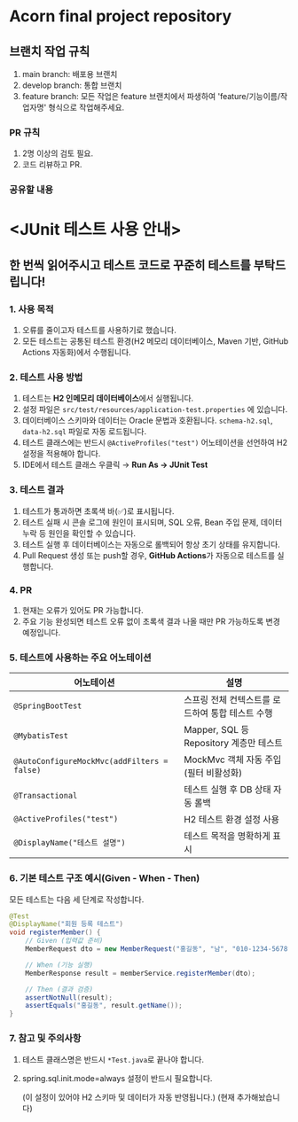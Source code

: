 # Acorn  final project repository

## 브랜치 작업 규칙
1. main branch: 배포용 브랜치
2. develop branch: 통합 브랜치
3. feature branch: 모든 작업은 feature 브랜치에서 파생하여 'feature/기능이름/작업자명' 형식으로 작업해주세요.

### PR 규칙
1. 2명 이상의 검토 필요.
2. 코드 리뷰하고 PR.


### 공유할 내용

# <JUnit 테스트 사용 안내>

## 한 번씩 읽어주시고 테스트 코드로 꾸준히 테스트를 부탁드립니다!

### 1. 사용 목적

1. 오류를 줄이고자 테스트를 사용하기로 했습니다. 
2. 모든 테스트는 공통된 테스트 환경(H2 메모리 데이터베이스, Maven 기반, GitHub Actions 자동화)에서 수행됩니다.

### 2. 테스트 사용 방법

1. 테스트는 **H2 인메모리 데이터베이스**에서 실행됩니다.
2. 설정 파일은 `src/test/resources/application-test.properties` 에 있습니다.
3. 데이터베이스 스키마와 데이터는 Oracle 문법과 호환됩니다. `schema-h2.sql`, `data-h2.sql` 파일로 자동 로드됩니다.
4. 테스트 클래스에는 반드시 `@ActiveProfiles("test")` 어노테이션을 선언하여 H2 설정을 적용해야 합니다.
5. IDE에서 테스트 클래스 우클릭 → **Run As → JUnit Test** 

### 3. 테스트 결과

1. 테스트가 통과하면 초록색 바(✅)로 표시됩니다.
2. 테스트 실패 시 콘솔 로그에 원인이 표시되며, SQL 오류, Bean 주입 문제, 데이터 누락 등 원인을 확인할 수 있습니다.
3. 테스트 실행 후 데이터베이스는 자동으로 롤백되어 항상 초기 상태를 유지합니다.
4. Pull Request 생성 또는 push할 경우, **GitHub Actions**가 자동으로 테스트를 실행합니다.

### 4. PR

1. 현재는 오류가 있어도 PR 가능합니다. 
2. 주요 기능 완성되면 테스트 오류 없이 초록색 결과 나올 때만 PR 가능하도록 변경 예정입니다.

### 5. 테스트에 사용하는 주요 어노테이션

| 어노테이션 | 설명 |
| --- | --- |
| `@SpringBootTest` | 스프링 전체 컨텍스트를 로드하여 통합 테스트 수행 |
| `@MybatisTest` | Mapper, SQL 등 Repository 계층만 테스트 |
| `@AutoConfigureMockMvc(addFilters = false)` | MockMvc 객체 자동 주입 (필터 비활성화) |
| `@Transactional` | 테스트 실행 후 DB 상태 자동 롤백 |
| `@ActiveProfiles("test")` | H2 테스트 환경 설정 사용 |
| `@DisplayName("테스트 설명")` | 테스트 목적을 명확하게 표시 |

### 6. 기본 테스트 구조  예시(Given - When - Then)

모든 테스트는 다음 세 단계로 작성합니다.

```java
@Test
@DisplayName("회원 등록 테스트")
void registerMember() {
    // Given (입력값 준비)
    MemberRequest dto = new MemberRequest("홍길동", "남", "010-1234-5678", "test@test.com");

    // When (기능 실행)
    MemberResponse result = memberService.registerMember(dto);

    // Then (결과 검증)
    assertNotNull(result);
    assertEquals("홍길동", result.getName());
}

```

### 7. 참고 및 주의사항

1. 테스트 클래스명은 반드시 `*Test.java`로 끝나야 합니다.
2. spring.sql.init.mode=always 설정이 반드시 필요합니다.
    
    (이 설정이 있어야 H2 스키마 및 데이터가 자동 반영됩니다.) (현재 추가해놨습니다)
